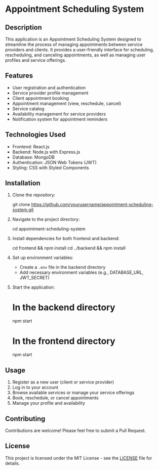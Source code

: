 
# Appointment Scheduling System

## Description
This application is an Appointment Scheduling System designed to streamline the process of managing appointments between service providers and clients. It provides a user-friendly interface for scheduling, rescheduling, and canceling appointments, as well as managing user profiles and service offerings.

## Features
- User registration and authentication
- Service provider profile management
- Client appointment booking
- Appointment management (view, reschedule, cancel)
- Service catalog
- Availability management for service providers
- Notification system for appointment reminders

## Technologies Used
- Frontend: React.js
- Backend: Node.js with Express.js
- Database: MongoDB
- Authentication: JSON Web Tokens (JWT)
- Styling: CSS with Styled Components

## Installation
1. Clone the repository:
   
   git clone https://github.com/yourusername/appointment-scheduling-system.git
   
2. Navigate to the project directory:
   
   cd appointment-scheduling-system
   
3. Install dependencies for both frontend and backend:
   
   cd frontend && npm install
   cd ../backend && npm install
   
4. Set up environment variables:
   - Create a `.env` file in the backend directory
   - Add necessary environment variables (e.g., DATABASE_URL, JWT_SECRET)

5. Start the application:
   
   # In the backend directory
   npm start

   # In the frontend directory
   npm start
   

## Usage
1. Register as a new user (client or service provider)
2. Log in to your account
3. Browse available services or manage your service offerings
4. Book, reschedule, or cancel appointments
5. Manage your profile and availability

## Contributing
Contributions are welcome! Please feel free to submit a Pull Request.

## License
This project is licensed under the MIT License - see the [LICENSE](LICENSE) file for details.

